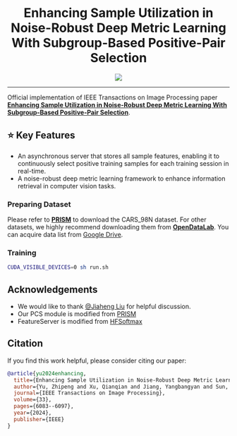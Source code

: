 <div align="center">

# Enhancing Sample Utilization in Noise-Robust Deep Metric Learning With Subgroup-Based Positive-Pair Selection

<p align="center">
<a href="https://arxiv.org/abs/2312.09147"><img src="https://img.shields.io/badge/Arxiv-2312.09147-B31B1B.svg"></a>
</p>


</div>

---
Official implementation of IEEE Transactions on Image Processing paper **[Enhancing Sample Utilization in Noise-Robust Deep Metric Learning With Subgroup-Based Positive-Pair Selection](https://ieeexplore.ieee.org/abstract/document/10729738)**.


## ⭐️ Key Features
- An asynchronous server that stores all sample features, enabling it to continuously select positive training samples for each training session in real-time.
- A noise-robust deep metric learning framework to enhance information retrieval in computer vision tasks.

### Preparing Dataset
Please refer to **[PRISM](https://github.com/alibaba-edu/Ranking-based-Instance-Selection)** to download the CARS_98N dataset.
For other datasets, we highly recommend downloading them from 
**[OpenDataLab](https://opendatalab.com/)**.
You can acquire data list from [Google Drive](https://drive.google.com/file/d/11ltsT_qVFnV0UUO3682U7EVCbzLLRu61/view?usp=sharing).

### Training

```bash
CUDA_VISIBLE_DEVICES=0 sh run.sh
```

## Acknowledgements
- We would like to thank [@Jiaheng Liu](https://liujiaheng.github.io/) for helpful discussion.
- Our PCS module is modified from [PRISM](https://github.com/alibaba-edu/Ranking-based-Instance-Selection) 
- FeatureServer is modified from [HFSoftmax](https://github.com/yl-1993/hfsoftmax)

## Citation

If you find this work helpful, please consider citing our paper:
```bibtex
@article{yu2024enhancing,
  title={Enhancing Sample Utilization in Noise-Robust Deep Metric Learning With Subgroup-Based Positive-Pair Selection},
  author={Yu, Zhipeng and Xu, Qianqian and Jiang, Yangbangyan and Sun, Yingfei and Huang, Qingming},
  journal={IEEE Transactions on Image Processing},
  volume={33},
  pages={6083--6097},
  year={2024},
  publisher={IEEE}
}
```